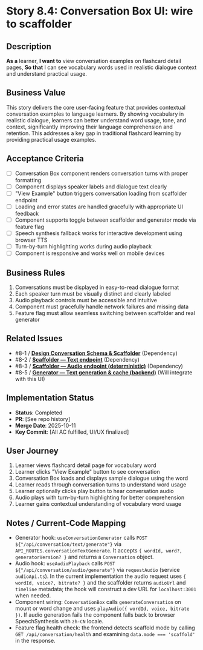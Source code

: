 # Story 8.4: Conversation Box UI: wire to scaffolder

## Description

**As a** learner,
**I want to** view conversation examples on flashcard detail pages,
**So that** I can see vocabulary words used in realistic dialogue context and understand practical usage.

## Business Value

This story delivers the core user-facing feature that provides contextual conversation examples to language learners. By showing vocabulary in realistic dialogue, learners can better understand word usage, tone, and context, significantly improving their language comprehension and retention. This addresses a key gap in traditional flashcard learning by providing practical usage examples.

## Acceptance Criteria

- [ ] Conversation Box component renders conversation turns with proper formatting
- [ ] Component displays speaker labels and dialogue text clearly
- [ ] "View Example" button triggers conversation loading from scaffolder endpoint
- [ ] Loading and error states are handled gracefully with appropriate UI feedback
- [ ] Component supports toggle between scaffolder and generator mode via feature flag
- [ ] Speech synthesis fallback works for interactive development using browser TTS
- [ ] Turn-by-turn highlighting works during audio playback
- [ ] Component is responsive and works well on mobile devices

## Business Rules

1. Conversations must be displayed in easy-to-read dialogue format
2. Each speaker turn must be visually distinct and clearly labeled
3. Audio playback controls must be accessible and intuitive
4. Component must gracefully handle network failures and missing data
5. Feature flag must allow seamless switching between scaffolder and real generator

## Related Issues

- #8-1 / [**Design Conversation Schema & Scaffolder**](./story-8-1-design-schema-and-scaffolder.md) (Dependency)
- #8-2 / [**Scaffolder — Text endpoint**](./story-8-2-scaffolder-text-endpoint.md) (Dependency)
- #8-3 / [**Scaffolder — Audio endpoint (deterministic)**](./story-8-3-scaffolder-audio-endpoint.md) (Dependency)
- #8-5 / [**Generator — Text generation & cache (backend)**](./story-8-5-generator-text-cache.md) (Will integrate with this UI)

## Implementation Status

- **Status**: Completed
- **PR**: [See repo history]
- **Merge Date**: 2025-10-11
- **Key Commit**: [All AC fulfilled, UI/UX finalized]

## User Journey

1. Learner views flashcard detail page for vocabulary word
2. Learner clicks "View Example" button to see conversation
3. Conversation Box loads and displays sample dialogue using the word
4. Learner reads through conversation turns to understand word usage
5. Learner optionally clicks play button to hear conversation audio
6. Audio plays with turn-by-turn highlighting for better comprehension
7. Learner gains contextual understanding of vocabulary word usage

## Notes / Current-Code Mapping

- Generator hook: `useConversationGenerator` calls `POST ${"/api/conversation/text/generate"}` via `API_ROUTES.conversationTextGenerate`. It accepts `{ wordId, word?, generatorVersion? }` and returns a `Conversation` object.
- Audio hook: `useAudioPlayback` calls `POST ${"/api/conversation/audio/generate"}` via `requestAudio` (service `audioApi.ts`). In the current implementation the audio request uses `{ wordId, voice?, bitrate? }` and the scaffolder returns `audioUrl` and `timeline` metadata; the hook will construct a dev URL for `localhost:3001` when needed.
- Component wiring: `ConversationBox` calls `generateConversation` on mount or word change and uses `playAudio({ wordId, voice, bitrate })`. If audio generation fails the component falls back to browser SpeechSynthesis with `zh-CN` locale.
- Feature flag health check: the frontend detects scaffold mode by calling `GET /api/conversation/health` and examining `data.mode === 'scaffold'` in the response.
